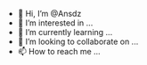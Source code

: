 - 👋 Hi, I’m @Ansdz
- 👀 I’m interested in ...
- 🌱 I’m currently learning ...
- 💞️ I’m looking to collaborate on ...
- 📫 How to reach me ...

<!---
Ansdz/Ansdz is a ✨ special ✨ repository because its `README.md` (this file) appears on your GitHub profile.
You can click the Preview link to take a look at your changes.
--->

